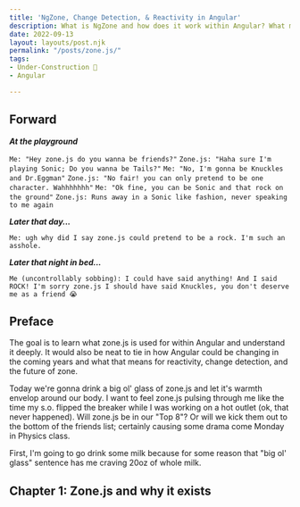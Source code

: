 ```yaml
---
title: 'NgZone, Change Detection, & Reactivity in Angular'
description: What is NgZone and how does it work within Angular? What might the future hold for reactivity?
date: 2022-09-13
layout: layouts/post.njk
permalink: "/posts/zone.js/"
tags:
- Under-Construction 🚧
- Angular

---
```

## Forward

***At the playground***

`Me: "Hey zone.js do you wanna be friends?"`
`Zone.js: "Haha sure I'm playing Sonic; Do you wanna be Tails?"`
`Me: "No, I'm gonna be Knuckles and Dr.Eggman"`
`Zone.js: "No fair! you can only pretend to be one character. Wahhhhhhh"`
`Me: "Ok fine, you can be Sonic and that rock on the ground"`
`Zone.js: Runs away in a Sonic like fashion, never speaking to me again`

***Later that day...***

`Me: ugh why did I say zone.js could pretend to be a rock. I'm such an asshole.`

***Later that night in bed...***

`Me (uncontrollably sobbing): I could have said anything! And I said ROCK! I'm sorry zone.js I should have said Knuckles, you don't deserve me as a friend 😭`

## Preface

The goal is to learn what zone.js is used for within Angular and understand it deeply. It would also be neat to tie in how Angular could be changing in the coming years and what that means for reactivity, change detection, and the future of zone.

Today we're gonna drink a big ol' glass of zone.js and let it's warmth envelop around our body. I want to feel zone.js pulsing through me like the time my s.o. flipped the breaker while I was working on a hot outlet (ok, that never happened). Will zone.js be in our "Top 8"? Or will we kick them out to the bottom of the friends list; certainly causing some drama come Monday in Physics class.

First, I'm going to go drink some milk because for some reason that "big ol' glass" sentence has me craving 20oz of whole milk.

## Chapter 1: Zone.js and why it exists



